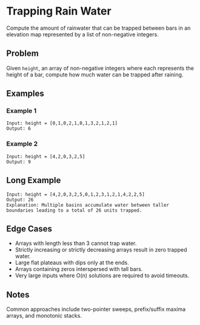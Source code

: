 # Trapping Rain Water

Compute the amount of rainwater that can be trapped between bars in an elevation map represented by a list of non-negative integers.

## Problem

Given `height`, an array of non-negative integers where each represents the height of a bar, compute how much water can be trapped after raining.

## Examples

### Example 1

```text
Input: height = [0,1,0,2,1,0,1,3,2,1,2,1]
Output: 6
```

### Example 2

```text
Input: height = [4,2,0,3,2,5]
Output: 9
```

## Long Example

```text
Input: height = [4,2,0,3,2,5,0,1,2,3,1,2,1,4,2,2,5]
Output: 26
Explanation: Multiple basins accumulate water between taller boundaries leading to a total of 26 units trapped.
```

## Edge Cases

- Arrays with length less than 3 cannot trap water.
- Strictly increasing or strictly decreasing arrays result in zero trapped water.
- Large flat plateaus with dips only at the ends.
- Arrays containing zeros interspersed with tall bars.
- Very large inputs where O(n) solutions are required to avoid timeouts.

## Notes

Common approaches include two-pointer sweeps, prefix/suffix maxima arrays, and monotonic stacks.
